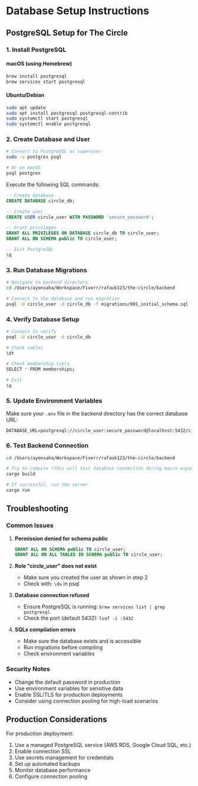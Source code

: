 # Database Setup Instructions

## PostgreSQL Setup for The Circle

### 1. Install PostgreSQL

#### macOS (using Homebrew)
```bash
brew install postgresql
brew services start postgresql
```

#### Ubuntu/Debian
```bash
sudo apt update
sudo apt install postgresql postgresql-contrib
sudo systemctl start postgresql
sudo systemctl enable postgresql
```

### 2. Create Database and User

```bash
# Connect to PostgreSQL as superuser
sudo -u postgres psql

# Or on macOS
psql postgres
```

Execute the following SQL commands:

```sql
-- Create database
CREATE DATABASE circle_db;

-- Create user
CREATE USER circle_user WITH PASSWORD 'secure_password';

-- Grant privileges
GRANT ALL PRIVILEGES ON DATABASE circle_db TO circle_user;
GRANT ALL ON SCHEMA public TO circle_user;

-- Exit PostgreSQL
\q
```

### 3. Run Database Migrations

```bash
# Navigate to backend directory
cd /Users/ayonsaha/Workspace/Fiverr/rafauk123/the-circle/backend

# Connect to the database and run migration
psql -U circle_user -d circle_db -f migrations/001_initial_schema.sql
```

### 4. Verify Database Setup

```bash
# Connect to verify
psql -U circle_user -d circle_db

# Check tables
\dt

# Check membership tiers
SELECT * FROM memberships;

# Exit
\q
```

### 5. Update Environment Variables

Make sure your `.env` file in the backend directory has the correct database URL:

```env
DATABASE_URL=postgresql://circle_user:secure_password@localhost:5432/circle_db
```

### 6. Test Backend Connection

```bash
cd /Users/ayonsaha/Workspace/Fiverr/rafauk123/the-circle/backend

# Try to compile (this will test database connection during macro expansion)
cargo build

# If successful, run the server
cargo run
```

## Troubleshooting

### Common Issues

1. **Permission denied for schema public**
   ```sql
   GRANT ALL ON SCHEMA public TO circle_user;
   GRANT ALL ON ALL TABLES IN SCHEMA public TO circle_user;
   ```

2. **Role "circle_user" does not exist**
   - Make sure you created the user as shown in step 2
   - Check with: `\du` in psql

3. **Database connection refused**
   - Ensure PostgreSQL is running: `brew services list | grep postgresql`
   - Check the port (default 5432): `lsof -i :5432`

4. **SQLx compilation errors**
   - Make sure the database exists and is accessible
   - Run migrations before compiling
   - Check environment variables

### Security Notes

- Change the default password in production
- Use environment variables for sensitive data
- Enable SSL/TLS for production deployments
- Consider using connection pooling for high-load scenarios

## Production Considerations

For production deployment:

1. Use a managed PostgreSQL service (AWS RDS, Google Cloud SQL, etc.)
2. Enable connection SSL
3. Use secrets management for credentials
4. Set up automated backups
5. Monitor database performance
6. Configure connection pooling